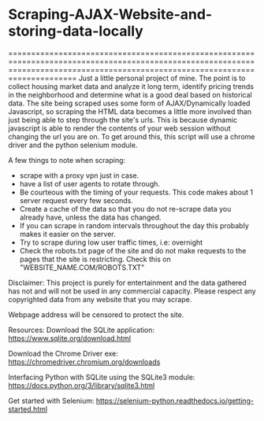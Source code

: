 # Scraping-AJAX-Website-and-storing-data-locally
=================================================================================================================================================================================
Just a little personal project of mine. The point is to collect housing market data and analyze it long term, identify pricing trends in the neighborhood and determine what is a good deal based on historical data. The site being scraped uses some form of AJAX/Dynamically loaded Javascript, so scraping the HTML data becomes a little more involved than just being able to step through the site's urls. This is because dynamic javascript is able to render the contents of your web session without changing the url you are on. To get around this, this script will use a chrome driver and the python selenium module.

A few things to note when scraping:

- scrape with a proxy vpn just in case.
- have a list of user agents to rotate through.
- Be courteous with the timing of your requests. This code makes about 1 server request every few seconds. 
- Create a cache of the data so that you do not re-scrape data you already have, unless the data has changed.
- If you can scrape in random intervals throughout the day this probably makes it easier on the server.
- Try to scrape during low user traffic times, i.e: overnight
- Check the robots.txt page of the site and do not make requests to the pages that the site is restricting. Check this on "WEBSITE_NAME.COM/ROBOTS.TXT"

Disclaimer: This project is purely for entertainment and the data gathered has not and will not be used in any commercial capacity. Please respect any copyrighted data from any website that you may scrape. 

Webpage address will be censored to protect the site.


Resources:
Download the SQLite application:
https://www.sqlite.org/download.html

Download the Chrome Driver exe:
https://chromedriver.chromium.org/downloads

Interfacing Python with SQLite using the SQLite3 module:
https://docs.python.org/3/library/sqlite3.html

Get started with Selenium:
https://selenium-python.readthedocs.io/getting-started.html





